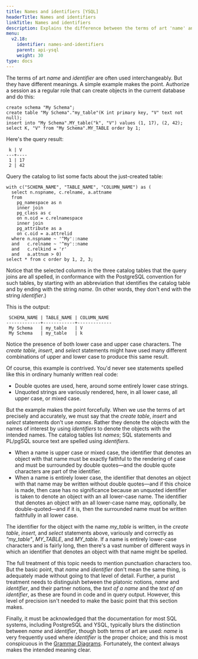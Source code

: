 ```yaml
---
title: Names and identifiers [YSQL]
headerTitle: Names and identifiers
linkTitle: Names and identifiers
description: Explains the difference between the terms of art 'name' and 'identifier' [YSQL].
menu:
  v2.18:
    identifier: names-and-identifiers
    parent: api-ysql
    weight: 30
type: docs
---
```


The terms of art _name_ and _identifier_ are often used interchangeably. But they have different meanings. A simple example makes the point. Authorize a session as a regular role that can create objects in the current database and do this:

```plpgsql
create schema "My Schema";
create table "My Schema"."my_table"(K int primary key, "V" text not null);
insert into "My Schema".MY_table("k", "V") values (1, 17), (2, 42);
select K, "V" from "My Schema".MY_TABLE order by 1;
```

Here's the query result:

```output
 k | V  
---+----
 1 | 17
 2 | 42
```
Query the catalog to list some facts about the just-created table:

```plpgsql
with c("SCHEMA_NAME", "TABLE_NAME", "COLUMN_NAME") as (
  select n.nspname, c.relname, a.attname
  from
    pg_namespace as n
    inner join
    pg_class as c
    on n.oid = c.relnamespace
    inner join
    pg_attribute as a
    on c.oid = a.attrelid
  where n.nspname ~ '^My'::name
  and   c.relname ~ '^my'::name
  and   c.relkind = 'r'
  and   a.attnum > 0)
select * from c order by 1, 2, 3;
```

Notice that the selected columns in the three catalog tables that the query joins are all spelled, in conformance with the PostgreSQL convention for such tables, by starting with an abbreviation that identifies the catalog table and by ending with the string _name_. (In other words, they don't end with the string _identifier_.)

This is the output:

```output
 SCHEMA_NAME | TABLE_NAME | COLUMN_NAME 
-------------+------------+-------------
 My Schema   | my_table   | V
 My Schema   | my_table   | k
```

Notice the presence of both lower case and upper case characters. The _create table_, _insert_, and _select_ statements might have used many different combinations of upper and lower case to produce this same result.

Of course, this example is contrived. You'd never see statements spelled like this in ordinary humanly written real code:

- Double quotes are used, here, around some entirely lower case strings.
- Unquoted strings are variously rendered, here, in all lower case, all upper case, or mixed case.

But the example makes the point forcefully. When we use the terms of art precisely and accurately, we must say that the _create table_,  _insert_ and _select_ statements don't use _names_. Rather they denote the objects with the names of interest by using _identifiers_ to denote the objects with the intended names. The catalog tables list _names_; SQL statements and PL/pgSQL source text are spelled using _identifiers_.

- When a name is upper case or mixed case, the identifier that denotes an object with that name must be exactly faithful to the rendering of case and must be surrounded by double quotes—and the double quote characters are part of the identifier.
- When a name is entirely lower case, the identifier that denotes an object with that name may be written without  double quotes—and if this choice is made, then case has no significance because an unquoted identifier is taken to denote an object with an all lower-case name. The identifier that denotes an object with an all lower-case name may, optionally, be double-quoted—and if it is, then the surrounded name must be written faithfully in all lower case. 

The identifier for the object with the name _my_table_ is written, in the _create table_, _insert_, and _select_ statements above, variously and correctly as _"my_table"_, _MY_TABLE_, and _MY_table_. If a name is entirely lower-case characters and is fairly long, then there's a vast number of different ways in which an identifier that denotes an object with that name might be spelled.

The full treatment of this topic needs to mention punctuation characters too. But the basic point, that _name_ and _identifier_ don't mean the same thing, is adequately made without going to that level of detail. Further, a purist treatment needs to distinguish between the platonic notions, _name_ and _identifier_, and their partner notions, the _text of a name_ and the _text of an identifier_, as these are found in code and in query output. However, this level of precision isn't needed to make the basic point that this section makes.

Finally, it must be acknowledged that the documentation for most SQL systems, including PostgreSQL and YSQL, typically blurs the distinction between _name_ and _identifier_, though both terms of art are used:  _name_ is very frequently used where _identifier_ is the proper choice; and this is most conspicuous in the [Grammar Diagrams](../syntax_resources/grammar_diagrams/). Fortunately, the context always makes the intended meaning clear.